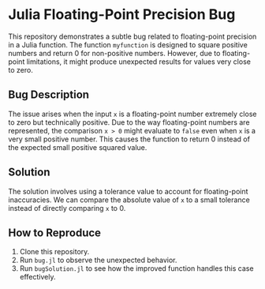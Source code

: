 # Julia Floating-Point Precision Bug

This repository demonstrates a subtle bug related to floating-point precision in a Julia function. The function `myfunction` is designed to square positive numbers and return 0 for non-positive numbers. However, due to floating-point limitations, it might produce unexpected results for values very close to zero.

## Bug Description

The issue arises when the input `x` is a floating-point number extremely close to zero but technically positive. Due to the way floating-point numbers are represented, the comparison `x > 0` might evaluate to `false` even when `x` is a very small positive number. This causes the function to return 0 instead of the expected small positive squared value.

## Solution

The solution involves using a tolerance value to account for floating-point inaccuracies.  We can compare the absolute value of `x` to a small tolerance instead of directly comparing `x` to 0.

## How to Reproduce

1. Clone this repository.
2. Run `bug.jl` to observe the unexpected behavior.
3. Run `bugSolution.jl` to see how the improved function handles this case effectively.
